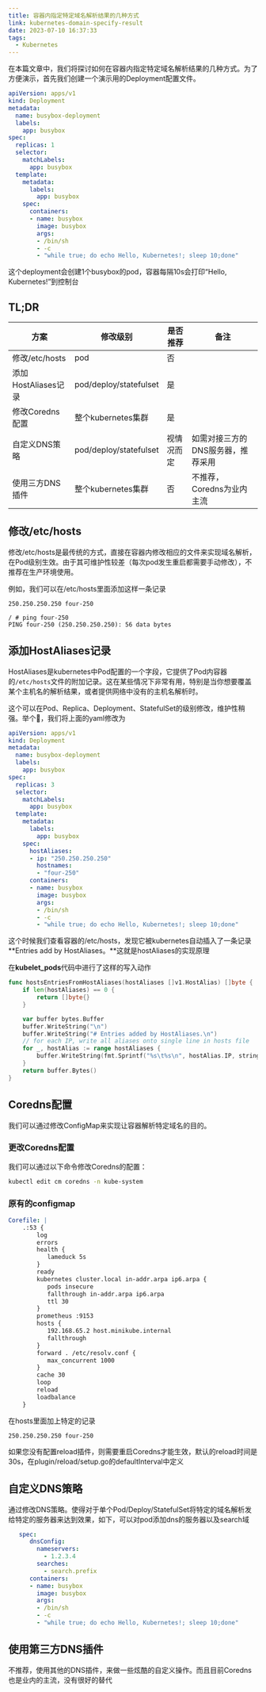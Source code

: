 ```yaml
---
title: 容器内指定特定域名解析结果的几种方式
link: kubernetes-domain-specify-result
date: 2023-07-10 16:37:33
tags:
  - Kubernetes
---
```


在本篇文章中，我们将探讨如何在容器内指定特定域名解析结果的几种方式。为了方便演示，首先我们创建一个演示用的Deployment配置文件。

```yaml
apiVersion: apps/v1
kind: Deployment
metadata:
  name: busybox-deployment
  labels:
    app: busybox
spec:
  replicas: 1
  selector:
    matchLabels:
      app: busybox
  template:
    metadata:
      labels:
        app: busybox
    spec:
      containers:
      - name: busybox
        image: busybox
        args:
        - /bin/sh
        - -c
        - "while true; do echo Hello, Kubernetes!; sleep 10;done"
```

这个deployment会创建1个busybox的pod，容器每隔10s会打印“Hello, Kubernetes!”到控制台

## TL;DR

| 方案              | 修改级别                   | 是否推荐  | 备注                 |
|-----------------|------------------------|-------|--------------------|
| 修改/etc/hosts    | pod                    | 否     |                    |
| 添加HostAliases记录 | pod/deploy/statefulset | 是     |                    |
| 修改Coredns配置     | 整个kubernetes集群         | 是     |                    |
| 自定义DNS策略        | pod/deploy/statefulset | 视情况而定 | 如需对接三方的DNS服务器，推荐采用 |
| 使用三方DNS插件       | 整个kubernetes集群         | 否     | 不推荐，Coredns为业内主流   |

## 修改/etc/hosts

修改/etc/hosts是最传统的方式，直接在容器内修改相应的文件来实现域名解析，在Pod级别生效。由于其可维护性较差（每次pod发生重启都需要手动修改），不推荐在生产环境使用。

例如，我们可以在/etc/hosts里面添加这样一条记录

```
250.250.250.250 four-250
```

```
/ # ping four-250
PING four-250 (250.250.250.250): 56 data bytes
```

## 添加HostAliases记录

HostAliases是kubernetes中Pod配置的一个字段，它提供了Pod内容器的`/etc/hosts`文件的附加记录。这在某些情况下非常有用，特别是当你想要覆盖某个主机名的解析结果，或者提供网络中没有的主机名解析时。

这个可以在Pod、Replica、Deployment、StatefulSet的级别修改，维护性稍强。举个🌰，我们将上面的yaml修改为

```yaml
apiVersion: apps/v1
kind: Deployment
metadata:
  name: busybox-deployment
  labels:
    app: busybox
spec:
  replicas: 3
  selector:
    matchLabels:
      app: busybox
  template:
    metadata:
      labels:
        app: busybox
    spec:
      hostAliases:
      - ip: "250.250.250.250"
        hostnames:
        - "four-250"
      containers:
      - name: busybox
        image: busybox
        args:
        - /bin/sh
        - -c
        - "while true; do echo Hello, Kubernetes!; sleep 10;done"
```

这个时候我们查看容器的/etc/hosts，发现它被kubernetes自动插入了一条记录**Entries add by HostAliases。**这就是hostAliases的实现原理

在**kubelet_pods**代码中进行了这样的写入动作

```go
func hostsEntriesFromHostAliases(hostAliases []v1.HostAlias) []byte {
	if len(hostAliases) == 0 {
		return []byte{}
	}

	var buffer bytes.Buffer
	buffer.WriteString("\n")
	buffer.WriteString("# Entries added by HostAliases.\n")
	// for each IP, write all aliases onto single line in hosts file
	for _, hostAlias := range hostAliases {
		buffer.WriteString(fmt.Sprintf("%s\t%s\n", hostAlias.IP, strings.Join(hostAlias.Hostnames, "\t")))
	}
	return buffer.Bytes()
}
```

## Coredns配置

我们可以通过修改ConfigMap来实现让容器解析特定域名的目的。

### 更改Coredns配置

我们可以通过以下命令修改Coredns的配置：

```bash
kubectl edit cm coredns -n kube-system
```

### 原有的configmap

```yaml
Corefile: |
    .:53 {
        log
        errors
        health {
           lameduck 5s
        }
        ready
        kubernetes cluster.local in-addr.arpa ip6.arpa {
           pods insecure
           fallthrough in-addr.arpa ip6.arpa
           ttl 30
        }
        prometheus :9153
        hosts {
           192.168.65.2 host.minikube.internal
           fallthrough
        }
        forward . /etc/resolv.conf {
           max_concurrent 1000
        }
        cache 30
        loop
        reload
        loadbalance
    }
```

在hosts里面加上特定的记录

```
250.250.250.250 four-250
```

如果您没有配置reload插件，则需要重启Coredns才能生效，默认的reload时间是30s，在plugin/reload/setup.go的defaultInterval中定义

## 自定义DNS策略

通过修改DNS策略。使得对于单个Pod/Deploy/StatefulSet将特定的域名解析发给特定的服务器来达到效果，如下，可以对pod添加dns的服务器以及search域

```yaml
   spec:
      dnsConfig:
        nameservers:
          - 1.2.3.4
        searches:
          - search.prefix
      containers:
      - name: busybox
        image: busybox
        args:
        - /bin/sh
        - -c
        - "while true; do echo Hello, Kubernetes!; sleep 10;done"
```

## 使用第三方DNS插件

不推荐，使用其他的DNS插件，来做一些炫酷的自定义操作。而且目前Coredns也是业内的主流，没有很好的替代
